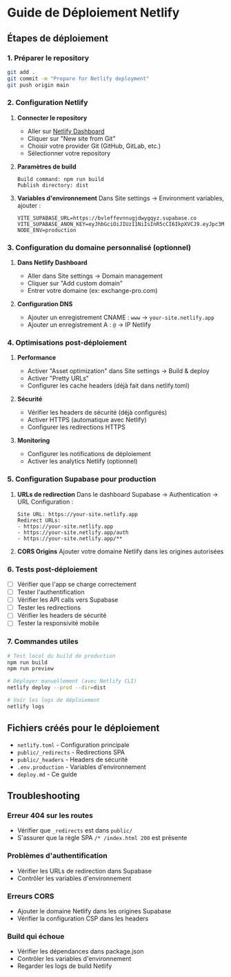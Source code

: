 # Guide de Déploiement Netlify

## Étapes de déploiement

### 1. Préparer le repository
```bash
git add .
git commit -m "Prepare for Netlify deployment"
git push origin main
```

### 2. Configuration Netlify

1. **Connecter le repository**
   - Aller sur [Netlify Dashboard](https://app.netlify.com)
   - Cliquer sur "New site from Git"
   - Choisir votre provider Git (GitHub, GitLab, etc.)
   - Sélectionner votre repository

2. **Paramètres de build**
   ```
   Build command: npm run build
   Publish directory: dist
   ```

3. **Variables d'environnement**
   Dans Site settings → Environment variables, ajouter :
   ```
   VITE_SUPABASE_URL=https://bvleffevnnugjdwygqyz.supabase.co
   VITE_SUPABASE_ANON_KEY=eyJhbGciOiJIUzI1NiIsInR5cCI6IkpXVCJ9.eyJpc3MiOiJzdXBhYmFzZSIsInJlZiI6ImJ2bGVmZmV2bm51Z2pkd3lncXl6Iiwicm9sZSI6ImFub24iLCJpYXQiOjE3NTkwMDQ4NTYsImV4cCI6MjA3NDU4MDg1Nn0.A3t2QG_Qi57mBinjfg9vTq979jp31b9VDVFEKDOguHk
   NODE_ENV=production
   ```

### 3. Configuration du domaine personnalisé (optionnel)

1. **Dans Netlify Dashboard**
   - Aller dans Site settings → Domain management
   - Cliquer sur "Add custom domain"
   - Entrer votre domaine (ex: exchange-pro.com)

2. **Configuration DNS**
   - Ajouter un enregistrement CNAME : `www` → `your-site.netlify.app`
   - Ajouter un enregistrement A : `@` → IP Netlify

### 4. Optimisations post-déploiement

1. **Performance**
   - Activer "Asset optimization" dans Site settings → Build & deploy
   - Activer "Pretty URLs"
   - Configurer les cache headers (déjà fait dans netlify.toml)

2. **Sécurité**
   - Vérifier les headers de sécurité (déjà configurés)
   - Activer HTTPS (automatique avec Netlify)
   - Configurer les redirections HTTPS

3. **Monitoring**
   - Configurer les notifications de déploiement
   - Activer les analytics Netlify (optionnel)

### 5. Configuration Supabase pour production

1. **URLs de redirection**
   Dans le dashboard Supabase → Authentication → URL Configuration :
   ```
   Site URL: https://your-site.netlify.app
   Redirect URLs: 
   - https://your-site.netlify.app
   - https://your-site.netlify.app/auth
   - https://your-site.netlify.app/**
   ```

2. **CORS Origins**
   Ajouter votre domaine Netlify dans les origines autorisées

### 6. Tests post-déploiement

- [ ] Vérifier que l'app se charge correctement
- [ ] Tester l'authentification
- [ ] Vérifier les API calls vers Supabase
- [ ] Tester les redirections
- [ ] Vérifier les headers de sécurité
- [ ] Tester la responsivité mobile

### 7. Commandes utiles

```bash
# Test local du build de production
npm run build
npm run preview

# Déployer manuellement (avec Netlify CLI)
netlify deploy --prod --dir=dist

# Voir les logs de déploiement
netlify logs
```

## Fichiers créés pour le déploiement

- `netlify.toml` - Configuration principale
- `public/_redirects` - Redirections SPA
- `public/_headers` - Headers de sécurité
- `.env.production` - Variables d'environnement
- `deploy.md` - Ce guide

## Troubleshooting

### Erreur 404 sur les routes
- Vérifier que `_redirects` est dans `public/`
- S'assurer que la règle SPA `/* /index.html 200` est présente

### Problèmes d'authentification
- Vérifier les URLs de redirection dans Supabase
- Contrôler les variables d'environnement

### Erreurs CORS
- Ajouter le domaine Netlify dans les origines Supabase
- Vérifier la configuration CSP dans les headers

### Build qui échoue
- Vérifier les dépendances dans package.json
- Contrôler les variables d'environnement
- Regarder les logs de build Netlify